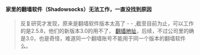 #### 家里的翻墙软件（Shadowsocks）无法工作，一直没找到原因
> 反复研究才发现，原来是翻墙软件版本太高了 - - ,截至目前为止，可以工作的是2.5.8，他们的新版本3.0的用不了，
[翻墙地址](http://www.ishadowsocks.net/)，后续，不过公司里的确是3.0，也是奇怪，难道同一个翻墙账号不能用于同一个版本的翻墙软件么。